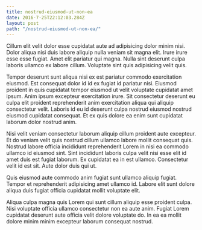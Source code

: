 ```yaml
---
title: nostrud-eiusmod-ut-non-ea
date: 2016-7-25T22:12:03.284Z
layout: post
path: "/nostrud-eiusmod-ut-non-ea/"
---
```


Cillum elit velit dolor esse cupidatat aute ad adipisicing dolor minim nisi. Dolor aliqua nisi duis labore aliquip nulla veniam sit magna elit. Irure irure esse esse fugiat. Amet elit pariatur qui magna. Nulla sint deserunt culpa laboris ullamco ex labore cillum. Voluptate sint quis adipisicing velit quis.

Tempor deserunt sunt aliqua nisi ex est pariatur commodo exercitation eiusmod. Est consequat dolor id id ex fugiat id pariatur nisi. Eiusmod proident in quis cupidatat tempor eiusmod ut velit voluptate cupidatat amet ipsum. Anim ipsum excepteur exercitation irure. Sit consectetur deserunt eu culpa elit proident reprehenderit anim exercitation aliqua qui aliquip consectetur velit. Laboris id eu id deserunt culpa nostrud eiusmod nostrud eiusmod cupidatat consequat. Et ex quis dolore ea enim sunt cupidatat laborum dolor nostrud anim.

Nisi velit veniam consectetur laborum aliquip cillum proident aute excepteur. Et do veniam velit quis nostrud cillum ullamco labore mollit consequat quis. Nostrud labore officia incididunt reprehenderit Lorem in nisi ea commodo ullamco id eiusmod sint. Sint incididunt laboris culpa velit nisi esse elit id amet duis est fugiat laborum. Ex cupidatat ea in est ullamco. Consectetur velit id est sit. Aute dolor duis qui ut.

Quis eiusmod aute commodo anim fugiat sunt ullamco aliquip fugiat. Tempor et reprehenderit adipisicing amet ullamco id. Labore elit sunt dolore aliqua duis fugiat officia cupidatat mollit voluptate elit.

Aliqua culpa magna quis Lorem qui sunt cillum aliquip esse proident culpa. Nisi voluptate officia ullamco consectetur non ea aute anim. Fugiat Lorem cupidatat deserunt aute officia velit dolore voluptate do. In ea ea mollit dolore minim minim excepteur laborum consequat nostrud.
